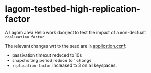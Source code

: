 # lagom-testbed-high-replication-factor

A Lagom Java Hello work dporject to test the impact of a non-deafualt `replication-factor`

The relevant changes wrt to the seed are in [application.conf](https://github.com/ignasi35/lagom-testbed-high-replication-factor/blob/master/hello-impl/src/main/resources/application.conf#L8-L28):

 * passivation timeout reduced to 10s
 * snapshotting period reduce to 1 change
 * `replication-factor` increased to 3 on all keyspaces.
